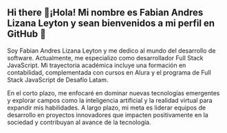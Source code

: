 ## Hi there 👋¡Hola! Mi nombre es Fabian Andres Lizana Leyton y sean bienvenidos a mi perfil en GitHub 👋

Soy Fabian Andres Lizana Leyton y me dedico al mundo del desarrollo de software. Actualmente, me especializo como desarrollador Full Stack JavaScript. Mi trayectoria académica incluye una formación en contabilidad, complementada con cursos en Alura y el programa de Full Stack JavaScript de Desafío Latam.

En el corto plazo, me enfocaré en dominar nuevas tecnologías emergentes y explorar campos como la inteligencia artificial y la realidad virtual para expandir mis habilidades. A largo plazo, mi meta es liderar equipos de desarrollo en proyectos innovadores que impacten positivamente en la sociedad y contribuyan al avance de la tecnología.

<!--
**FabianLizana/FabianLizana** is a ✨ _special_ ✨ repository because its `README.md` (this file) appears on your GitHub profile.

Here are some ideas to get you started:

- 🔭 I’m currently working on ...
- 🌱 I’m currently learning ...
- 👯 I’m looking to collaborate on ...
- 🤔 I’m looking for help with ...
- 💬 Ask me about ...
- 📫 How to reach me: ...
- 😄 Pronouns: ...
- ⚡ Fun fact: ...
-->
